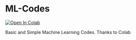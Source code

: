 # ML-Codes
[![Open In Colab](https://colab.research.google.com/assets/colab-badge.svg)](https://colab.research.google.com/github/GokulDas027/ML-Codes/)

Basic and Simple Machine Learning Codes.
Thanks to Colab
